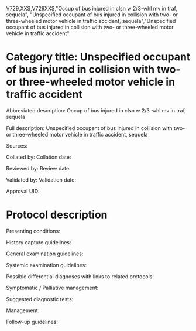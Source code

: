 V729,XXS,V729XXS,"Occup of bus injured in clsn w 2/3-whl mv in traf, sequela", "Unspecified occupant of bus injured in collision with two- or three-wheeled motor vehicle in traffic accident, sequela","Unspecified occupant of bus injured in collision with two- or three-wheeled motor vehicle in traffic accident"
# Category title: Unspecified occupant of bus injured in collision with two- or three-wheeled motor vehicle in traffic accident

Abbreviated description: Occup of bus injured in clsn w 2/3-whl mv in traf, sequela

Full description: Unspecified occupant of bus injured in collision with two- or three-wheeled motor vehicle in traffic accident, sequela

Sources:

Collated by:
Collation date:

Reviewed by:
Review date:

Validated by:
Validation date:

Approval UID:

# Protocol description

Presenting conditions:

History capture guidelines:

General examination guidelines:

Systemic examination guidelines:

Possible differential diagnoses with links to related protocols:

Symptomatic / Palliative management:

Suggested diagnostic tests:

Management:

Follow-up guidelines:
